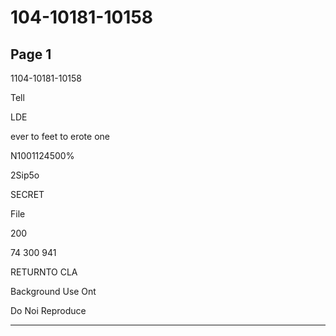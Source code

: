 # 104-10181-10158

## Page 1

1104-10181-10158

Tell

LDE

ever to feet to erote one

N1001124500%

2Sip5o

SECRET

File

200

74 300 941

RETURNTO CLA

Background Use Ont

Do Noi Reproduce

---

